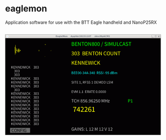 # eaglemon
Application software for use with the BTT Eagle handheld and NanoP25RX

<BR>

<img src="https://github.com/tvelliott/eaglemon/blob/main/images/eaglemon_ss.png">
